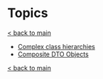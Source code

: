 # Topics

[< back to main](https://github.com/inspire-software/geda-genericdto/tree/master/wiki)

* [Complex class hierarchies](ComplexClassHierarchies.md)
* [Composite DTO Objects](CompositeDTOObjects.md)

[< back to main](https://github.com/inspire-software/geda-genericdto/tree/master/wiki)
